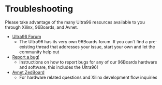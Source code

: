 # Troubleshooting

Please take advantage of the many Ultra96 resources available to you through Xilinx, 96Boards, and Avnet.

- [Ultra96 Forum](http://www.96boards.org/forums/forum/products/ultra96/)
   - The Ultra96 has its very own 96Boards forum. If you can't find a pre-existing thread that addresses your issue, start your own and let the community help out
- [Report a bug!](../../../Report_a_bug.md)
   - Instructions on how to report bugs for any of our 96Boards hardware and software, this includes the Ultra96!
- [Avnet ZedBoard](http://zedboard.org/forums/ultra96-hardware-design)
   - For hardware related questions and Xilinx development flow inquiries